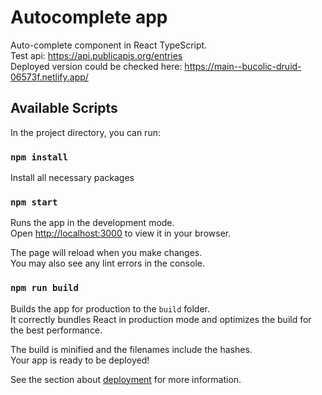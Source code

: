 # Autocomplete app

Auto-complete component in React TypeScript.\
Test api: https://api.publicapis.org/entries \
Deployed version could be checked here: https://main--bucolic-druid-06573f.netlify.app/

## Available Scripts

In the project directory, you can run:

### `npm install`

Install all necessary packages

### `npm start`

Runs the app in the development mode.\
Open [http://localhost:3000](http://localhost:3000) to view it in your browser.

The page will reload when you make changes.\
You may also see any lint errors in the console.

### `npm run build`

Builds the app for production to the `build` folder.\
It correctly bundles React in production mode and optimizes the build for the best performance.

The build is minified and the filenames include the hashes.\
Your app is ready to be deployed!

See the section about [deployment](https://facebook.github.io/create-react-app/docs/deployment) for more information.

